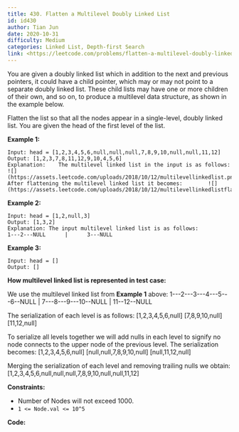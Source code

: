 ```yaml
---
title: 430. Flatten a Multilevel Doubly Linked List
id: id430
author: Tian Jun
date: 2020-10-31
difficulty: Medium
categories: Linked List, Depth-first Search
link: <https://leetcode.com/problems/flatten-a-multilevel-doubly-linked-list/description/>
---
```


You are given a doubly linked list which in addition to the next and previous
pointers, it could have a child pointer, which may or may not point to a
separate doubly linked list. These child lists may have one or more children
of their own, and so on, to produce a multilevel data structure, as shown in
the example below.

Flatten the list so that all the nodes appear in a single-level, doubly linked
list. You are given the head of the first level of the list.



**Example 1:**
            
	Input: head = [1,2,3,4,5,6,null,null,null,7,8,9,10,null,null,11,12]    
	Output: [1,2,3,7,8,11,12,9,10,4,5,6]    
	Explanation:    The multilevel linked list in the input is as follows:        ![](https://assets.leetcode.com/uploads/2018/10/12/multilevellinkedlist.png)        After flattening the multilevel linked list it becomes:        ![](https://assets.leetcode.com/uploads/2018/10/12/multilevellinkedlistflattened.png)    

**Example 2:**
            
	Input: head = [1,2,null,3]    
	Output: [1,3,2]    
	Explanation: The input multilevel linked list is as follows:          1---2---NULL      |      3---NULL    

**Example 3:**
            
	Input: head = []    
	Output: []    



**How  multilevel linked list is represented in test case:**

We use the multilevel linked list from **Example 1** above:
             1---2---3---4---5---6--NULL             |             7---8---9---10--NULL                 |                 11--12--NULL

The serialization of each level is as follows:
            [1,2,3,4,5,6,null]    [7,8,9,10,null]    [11,12,null]    

To serialize all levels together we will add nulls in each level to signify no
node connects to the upper node of the previous level. The serialization
becomes:
            [1,2,3,4,5,6,null]    [null,null,7,8,9,10,null]    [null,11,12,null]    

Merging the serialization of each level and removing trailing nulls we obtain:
            [1,2,3,4,5,6,null,null,null,7,8,9,10,null,null,11,12]



**Constraints:**

  * Number of Nodes will not exceed 1000.
  * `1 <= Node.val <= 10^5`


**Code:**
